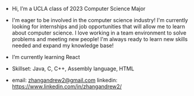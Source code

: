 - Hi, I’m a UCLA class of 2023 Computer Science Major

- I'm eager to be involved in the computer science industry! I'm currently looking for internships and job opportunities 
      that will allow me to learn about computer science. I love working in a team environment to solve problems and 
      meeting new people! I'm always ready to learn new skills needed and expand my knowledge base!
      
- I’m currently learning React

- Skillset: Java, C, C++, Assembly language, HTML

- email: zhangandrew2@gmail.com
      linkedin: https://www.linkedin.com/in/zhangandrew2/

<!---
zhangandrew2/zhangandrew2 is a ✨ special ✨ repository because its `README.md` (this file) appears on your GitHub profile.
You can click the Preview link to take a look at your changes.
--->
